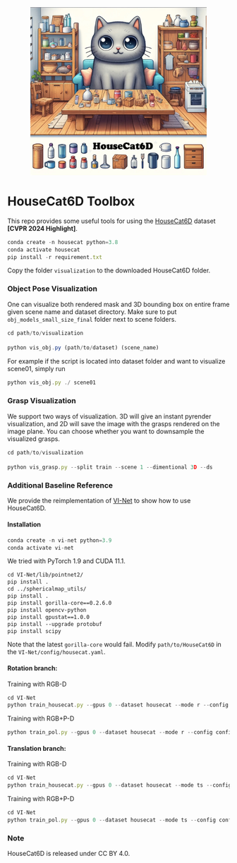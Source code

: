 <div align="center">
  <img src="./ImportedPhoto.734104285.343345.jpeg" alt="" width="400"/>
</div>

# HouseCat6D Toolbox
This repo provides some useful tools for using the [HouseCat6D](https://sites.google.com/view/housecat6d) dataset **[CVPR 2024 Highlight]**. 

```javascript 
conda create -n housecat python=3.8
conda activate housecat
pip install -r requirement.txt
```

Copy the folder `visualization` to the downloaded HouseCat6D folder.

### Object Pose Visualization

One can visualize both rendered mask and 3D bounding box on entire frame given scene name and dataset directory.
Make sure to put `obj_models_small_size_final` folder next to scene folders.

```javascript 
cd path/to/visualization

python vis_obj.py (path/to/dataset) (scene_name)
```
For example if the script is located into dataset folder and want to visualize scene01, simply run 
```javascript 
python vis_obj.py ./ scene01
```

### Grasp Visualization

We support two ways of visualization. 3D will give an instant pyrender visualization, and 2D will save the image with the grasps rendered on the image plane. You can choose whether you want to downsample the visualized grasps.

```javascript 
cd path/to/visualization

python vis_grasp.py --split train --scene 1 --dimentional 3D --ds
```

### Additional Baseline Reference

We provide the reimplementation of [VI-Net](https://github.com/JiehongLin/VI-Net) to show how to use HouseCat6D. 

#### Installation

```javascript
conda create -n vi-net python=3.9
conda activate vi-net
```

We tried with PyTorch 1.9 and CUDA 11.1.

```
cd VI-Net/lib/pointnet2/
pip install .
cd ../sphericalmap_utils/
pip install .
pip install gorilla-core==0.2.6.0
pip install opencv-python
pip install gpustat==1.0.0
pip install --upgrade protobuf
pip install scipy
```

Note that the latest `gorilla-core` would fail. Modify `path/to/HouseCat6D` in the `VI-Net/config/housecat.yaml`.

#### Rotation branch:

Training with RGB-D 

```javascript
cd VI-Net
python train_housecat.py --gpus 0 --dataset housecat --mode r --config config/housecat.yaml
```

Training with RGB+P-D

```javascript
python train_pol.py --gpus 0 --dataset housecat --mode r --config config/housecat.yaml
```

#### Translation branch:

Training with RGB-D 

```javascript
cd VI-Net
python train_housecat.py --gpus 0 --dataset housecat --mode ts --config config/housecat.yaml
```

Training with RGB+P-D

```javascript
cd VI-Net
python train_pol.py --gpus 0 --dataset housecat --mode ts --config config/housecat.yaml
```

### Note

HouseCat6D is released under CC BY 4.0.

